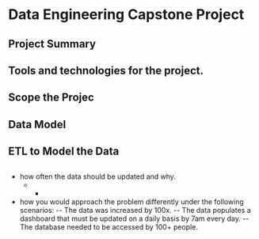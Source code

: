 # Data Engineering Capstone Project

## Project Summary
## Tools and technologies for the project.
## Scope the Projec
## Data Model
## ETL to Model the Data
## 
- how often the data should be updated and why.
  * -
- how you would approach the problem differently under the following scenarios:
-- The data was increased by 100x.
-- The data populates a dashboard that must be updated on a daily basis by 7am every day.
-- The database needed to be accessed by 100+ people.
